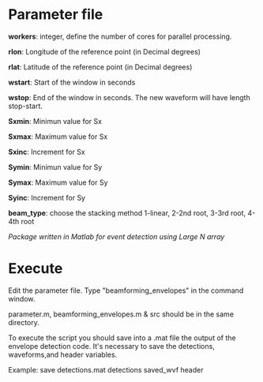 # Parameter file

**workers**: integer, define the number of cores for parallel processing.                 

**rlon**: Longitude of the reference point (in Decimal degrees)

**rlat**: Latitude of the reference point (in Decimal degrees)

**wstart**: Start of the window in seconds

**wstop**: End of the window in seconds. The new waveform will have length stop-start. 

**Sxmin**: Minimun value for Sx

**Sxmax**: Maximum value for Sx

**Sxinc**: Increment for Sx

**Symin**: Minimun value for Sy

**Symax**: Maximum value for Sy

**Syinc**: Increment for Sy

**beam_type**: choose the stacking method 1-linear, 2-2nd root, 3-3rd root, 4-4th root

*Package written in Matlab for event detection using Large N array*

# Execute

Edit the parameter file. Type "beamforming_envelopes" in the command window. 

parameter.m, beamforming_envelopes.m & src should be in the same directory. 

To execute the script you should save into a .mat file the output of the envelope detection code. It's necessary to save the detections, waveforms,and header variables. 

Example: save detections.mat detections saved_wvf header 
